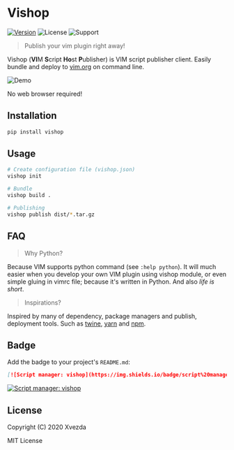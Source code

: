 # Vishop

[![Version](https://img.shields.io/pypi/v/vishop)](https://pypi.org/project/vishop)
![License](https://img.shields.io/pypi/l/vishop)
![Support](https://img.shields.io/pypi/pyversions/vishop)

> Publish your vim plugin right away!

Vishop (**VI**M **S**cript **Ho**st **P**ublisher) is VIM script publisher client.
Easily bundle and deploy to [vim.org](https://www.vim.org/scripts/index.php)
on command line.

![Demo](https://gist.githubusercontent.com/Xvezda/cf7adb8b8fa22aadbece8d8329d13dfa/raw/vim-readonly.gif)

No web browser required!


## Installation

```sh
pip install vishop
```

## Usage

```sh
# Create configuration file (vishop.json)
vishop init

# Bundle
vishop build .

# Publishing
vishop publish dist/*.tar.gz
```

## FAQ

> Why Python?

Because VIM supports python command (see `:help python`).
It will much easier when you develop your own VIM plugin using vishop module,
or even simple gluing in vimrc file; because it's written in Python. And also _life is short_.

> Inspirations?

Inspired by many of dependency, package managers and publish, deployment tools.
Such as [twine](https://pypi.org/project/twine), [yarn](https://yarnpkg.com/) and [npm](https://docs.npmjs.com/cli/npm).


## Badge

Add the badge to your project's `README.md`:
```markdown
[![Script manager: vishop](https://img.shields.io/badge/script%20manager-vishop-blueviolet)](https://github.com/Xvezda/vishop)
```

[![Script manager: vishop](https://img.shields.io/badge/script%20manager-vishop-blueviolet)](https://github.com/Xvezda/vishop)


## License

Copyright (C) 2020 Xvezda

MIT License
